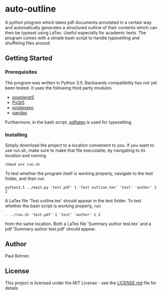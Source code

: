 # auto-outline

A python program which takes pdf documents annotated in a certain way and automatically generates a structured outline of their contents which can then be typeset using LaTex. Useful especially for academic texts. The program comes with a simple bash script to handle typesetting and shuffeling files around.

## Getting Started

### Prerequisites

The program was written in Python 3.5. Backwards compatibility has not yet been tested. 
It uses the following third party modules:
* [popplerqt5](https://github.com/wbsoft/python-poppler-qt5)
* [PyQt5](https://www.riverbankcomputing.com/software/pyqt/intro)
* [pylatexenc](https://github.com/phfaist/pylatexenc) 
* [pandas](https://pandas.pydata.org/)

Furthermore, in the bash script, [pdflatex](https://gist.github.com/rain1024/98dd5e2c6c8c28f9ea9d) is used for typesetting.

### Installing

Simply download the project to a location convenient to you. If you want to use run.sh, make sure to make that file executable, by navigating to its location and running
```
chmod u+x run.sh
```
To test whether the program itself is working properly, navigate to the test folder, and then run
```
python3.5 ../main.py 'test.pdf' 1 'Test outline.tex' 'test' 'author' 1 2
```

A LaTex file 'Test outline.tex' should appear in the test folder. To test whether the bash script is working properly, run
```
. ../run.sh 'test.pdf' 1 'test' 'author' 1 2
```
from the same location. Both a LaTex file 'Summary author test.tex' and a pdf 'Summary author test.pdf' should appear.

## Author

Paul Rehren

## License

This project is licensed under the MIT License - see the [LICENSE.md](LICENSE.md) file for details


